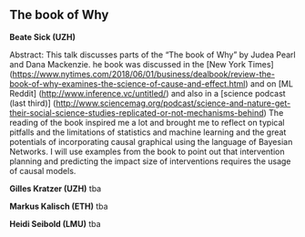 
## The book of Why 
**Beate Sick (UZH)**

Abstract:
This talk discusses parts of the “The book of Why” by Judea Pearl and Dana Mackenzie. 
he book was discussed in the [New York Times] 
(https://www.nytimes.com/2018/06/01/business/dealbook/review-the-book-of-why-examines-the-science-of-cause-and-effect.html) 
and on [ML Reddit] (http://www.inference.vc/untitled/) and also in a [science podcast (last third)] 
(http://www.sciencemag.org/podcast/science-and-nature-get-their-social-science-studies-replicated-or-not-mechanisms-behind)
The reading of the book inspired me a lot and brought me to reflect on typical pitfalls and the limitations of statistics 
and machine learning and the great potentials of incorporating causal graphical using the language of Bayesian Networks. 
I will use examples from the book to point out that intervention planning and predicting the impact size of interventions 
requires the usage of causal models.



**Gilles Kratzer (UZH)**
tba

**Markus Kalisch (ETH)**
tba

**Heidi Seibold (LMU)**
tba
